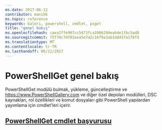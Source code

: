 ```yaml
---
ms.date: 2017-06-12
contributor: manikb
ms.topic: reference
keywords: Galeri, powershell, cmdlet, psget
title: "genel bakış"
ms.openlocfilehash: caea1ffe907cc5473fca3986294eab4e1fbc5ad8
ms.sourcegitcommit: 75f70c7df01eea5e7a2c16f9a3ab1dd437a1f8fd
ms.translationtype: MT
ms.contentlocale: tr-TR
ms.lasthandoff: 06/12/2017
---
```

# <a name="powershellget-overview"></a>PowerShellGet genel bakış

PowerShellGet modülü bulmak, yükleme, güncelleştirme ve https://www.PowerShellGallery.com ve diğer özel depoları modülleri, DSC kaynakları, rol özellikleri ve komut dosyaları gibi PowerShell yapılardan yayımlama için cmdlet'leri içerir.

## <a name="powershellget-cmdlet-referencepsgetcmdletsreferencemd"></a>[PowerShellGet cmdlet başvurusu](./psget_cmdlets_reference.md)

